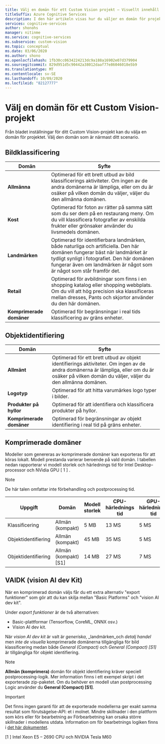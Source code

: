 ```yaml
---
title: Välj en domän för ett Custom Vision projekt – Visuellt innehåll
titleSuffix: Azure Cognitive Services
description: I den här artikeln visas hur du väljer en domän för projektet i Custom Vision Service.
services: cognitive-services
author: shonohs
manager: nitinme
ms.service: cognitive-services
ms.subservice: custom-vision
ms.topic: conceptual
ms.date: 03/06/2020
ms.author: shono
ms.openlocfilehash: 1fb30cc0634224213dc9a188a16902e07d379904
ms.sourcegitcommit: 829d951d5c90442a38012daaf77e86046018e5b9
ms.translationtype: MT
ms.contentlocale: sv-SE
ms.lasthandoff: 10/09/2020
ms.locfileid: "82127777"
---
```

# <a name="select-a-domain-for-a-custom-vision-project"></a>Välj en domän för ett Custom Vision-projekt

Från bladet inställningar för ditt Custom Vision-projekt kan du välja en domän för projektet. Välj den domän som är närmast ditt scenario.

## <a name="image-classification"></a>Bildklassificering

|Domän|Syfte|
|---|---|
|__Allmänna__| Optimerad för ett brett utbud av bild klassificerings aktiviteter. Om ingen av de andra domänerna är lämpliga, eller om du är osäker på vilken domän du väljer, väljer du den allmänna domänen.|
|__Kost__|Optimerad för foton av rätter på samma sätt som du ser dem på en restaurang meny. Om du vill klassificera fotografier av enskilda frukter eller grönsaker använder du livsmedels domänen.|
|__Landmärken__|Optimerad för identifierbara landmärken, både naturliga och artificiella. Den här domänen fungerar bäst när landmärket är tydligt synligt i fotografiet. Den här domänen fungerar även om landmärken är något som är något som står framför det.|
|__Retail__|Optimerad för avbildningar som finns i en shopping katalog eller shopping webbplats. Om du vill att hög precision ska klassificeras mellan dresses, Pants och skjortor använder du den här domänen.|
|__Komprimerade domäner__| Optimerad för begränsningar i real tids klassificering av gräns enheter.|

## <a name="object-detection"></a>Objektidentifiering

|Domän|Syfte|
|---|---|
|__Allmänt__| Optimerad för ett brett utbud av objekt identifierings aktiviteter. Om ingen av de andra domänerna är lämpliga, eller om du är osäker på vilken domän du väljer, väljer du den allmänna domänen.|
|__Logotyp__|Optimerad för att hitta varumärkes logo typer i bilder.|
|__Produkter på hyllor__|Optimerad för att identifiera och klassificera produkter på hyllor.|
|__Komprimerade domäner__| Optimerad för begränsningar av objekt identifiering i real tid på gräns enheter.|

## <a name="compact-domains"></a>Komprimerade domäner

Modeller som genereras av komprimerade domäner kan exporteras för att köras lokalt. Modell prestanda varierar beroende på vald domän. I tabellen nedan rapporterar vi modell storlek och härlednings tid för Intel Desktop-processor och NVidia GPU \[ 1 \] . 

> [!NOTE]
> De här talen omfattar inte förbehandling och postprocessing tid.

|Uppgift|Domän|Modell storlek|CPU-härlednings tid|GPU-härlednings tid|
|---|---|---|---|---|
|Klassificering|Allmän (kompakt)|5 MB|13 MS|5 MS|
|Objektidentifiering|Allmän (kompakt)|45 MB|35 MS|5 MS|
|Objektidentifiering|Allmän (kompakt) [S1]|14 MB|27 MS|7 MS|

## <a name="vaidk-vision-ai-dev-kit"></a>VAIDK (vision AI dev Kit)

När en komprimerad domän väljs får du ett extra alternativ "export funktioner" som gör att du kan skilja mellan "Basic Platforms" och "vision AI dev kit".

Under _export funktioner_ är de två alternativen:

- Basic-plattformar (Tensorflow, CoreML, ONNX osv.)
- Vision AI dev kit.

När _vision AI dev kit_ är valt är _generiska_, _landmärken_och _detalj handel_ men _inte de visuella_ komprimerade domänerna tillgängliga för bild klassificering medan både _General (Compact)_ och _General (Compact) [S1]_ är tillgängliga för objekt identifiering.

>[!NOTE]
>__Allmän (komprimera)__ domän för objekt identifiering kräver speciell postprocessing-logik. Mer information finns i ett exempel skript i det exporterade zip-paketet. Om du behöver en modell utan postprocessing Logic använder du __General (Compact) [S1]__.

>[!IMPORTANT]
>Det finns ingen garanti för att de exporterade modellerna ger exakt samma resultat som förutsägelse-API: et i molnet. Mindre skillnader i den plattform som körs eller för bearbetning av Förbearbetning kan orsaka större skillnader i modellens utdata. Information om för bearbetnings logiken finns i [det här dokumentet](quickstarts/image-classification.md).

\[1 \] Intel Xeon E5 – 2690 CPU och NVIDIA Tesla M60
